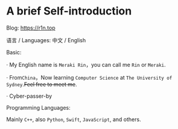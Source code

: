 # A brief Self-introduction

Blog: https://r1n.top

语言 / Languages: 中文 / English

Basic:

· My English name is `Meraki Rin`，you can call me `Rin` or `Meraki`.

· From`China`，Now learning `Computer Science` at `The University of Sydney`.~~Feel free to meet me~~.

· Cyber-passer-by

Programming Languages:

Mainly `C++`, also `Python`, `Swift`, `JavaScript`, and others.
